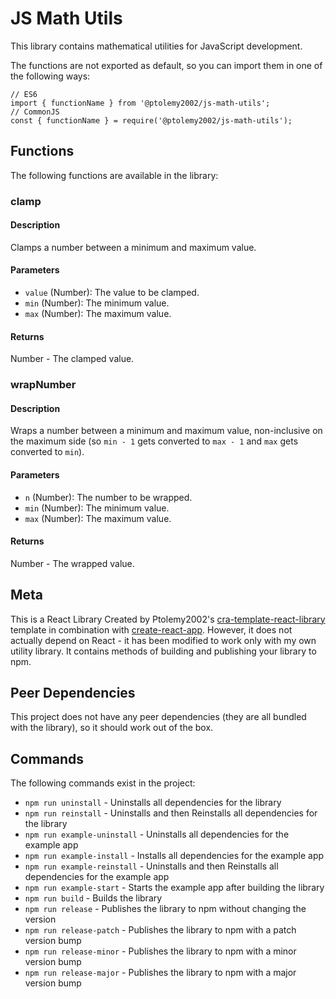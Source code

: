 # JS Math Utils
This library contains mathematical utilities for JavaScript development.

The functions are not exported as default, so you can import them in one of the following ways:
```
// ES6
import { functionName } from '@ptolemy2002/js-math-utils';
// CommonJS
const { functionName } = require('@ptolemy2002/js-math-utils');
```

## Functions
The following functions are available in the library:

### clamp
#### Description
Clamps a number between a minimum and maximum value.

#### Parameters
- `value` (Number): The value to be clamped.
- `min` (Number): The minimum value.
- `max` (Number): The maximum value.

#### Returns
Number - The clamped value.

### wrapNumber
#### Description
Wraps a number between a minimum and maximum value, non-inclusive on the maximum side (so `min - 1` gets converted to `max - 1` and `max` gets converted to `min`).

#### Parameters
- `n` (Number): The number to be wrapped.
- `min` (Number): The minimum value.
- `max` (Number): The maximum value.

#### Returns
Number - The wrapped value.

## Meta
This is a React Library Created by Ptolemy2002's [cra-template-react-library](https://www.npmjs.com/package/@ptolemy2002/cra-template-react-library) template in combination with [create-react-app](https://www.npmjs.com/package/create-react-app). However, it does not actually depend on React - it has been modified to work only with my own utility library. It contains methods of building and publishing your library to npm.

## Peer Dependencies
This project does not have any peer dependencies (they are all bundled with the library), so it should work out of the box.

## Commands
The following commands exist in the project:

- `npm run uninstall` - Uninstalls all dependencies for the library
- `npm run reinstall` - Uninstalls and then Reinstalls all dependencies for the library
- `npm run example-uninstall` - Uninstalls all dependencies for the example app
- `npm run example-install` - Installs all dependencies for the example app
- `npm run example-reinstall` - Uninstalls and then Reinstalls all dependencies for the example app
- `npm run example-start` - Starts the example app after building the library
- `npm run build` - Builds the library
- `npm run release` - Publishes the library to npm without changing the version
- `npm run release-patch` - Publishes the library to npm with a patch version bump
- `npm run release-minor` - Publishes the library to npm with a minor version bump
- `npm run release-major` - Publishes the library to npm with a major version bump